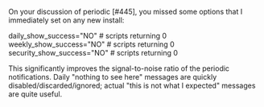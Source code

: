 
On your discussion of periodic [#445], you missed some options that I immediately set on any new install:

daily_show_success="NO"         # scripts returning 0
weekly_show_success="NO"        # scripts returning 0
security_show_success="NO"      # scripts returning 0

This significantly improves the signal-to-noise ratio of the periodic notifications. Daily "nothing to see here" messages are quickly disabled/discarded/ignored; actual "this is not what I expected" messages are quite useful.
